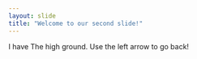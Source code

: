 ```yaml
---
layout: slide
title: "Welcome to our second slide!"
---
```

I have The high ground.
Use the left arrow to go back!
